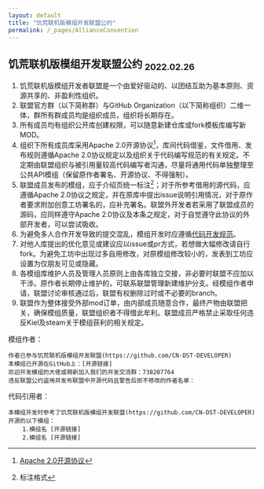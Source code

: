 ```yaml
---
layout: default
title: "饥荒联机版模组开发联盟公约"
permalink: /_pages/AllianceConvention
---
```

## 饥荒联机版模组开发联盟公约 <sub>2022.02.26</sub>

1. 饥荒联机版模组开发者联盟是一个由爱好驱动的、以团结互助为基本原则、资源共享的、非盈利性组织。
2. 联盟官方群（以下简称群）与GitHub Organization（以下简称组织）二维一体，群所有群成员均是组织成员，组织将长期存在。
3. 所有成员均有组织公开库创建权限，可以随意新建仓库或fork模板库编写新MOD。
4. 组织下所有成员库采用Apache 2.0开源协议[^1]，库间代码借鉴，文件借用、发布规则遵循Apache 2.0协议规定以及组织关于代码编写规范的有关规定。不定期由联盟组织与被引用量较高代码编写者沟通，尽量将通用代码单独整理至公共API模组（保留原作者署名、开源协议、不得强制）。
5. 联盟成员发布的模组，应于介绍页统一标注[^2]；对于所参考借用的源代码，应遵循Apache 2.0协议之规定，并在原库中提出issue说明引用情况，对于原作者要求附加创意工坊署名的，应补充署名。联盟外开发者若采用了联盟成员的源码，应同样遵守Apache 2.0协议及本条之规定，对于自觉遵守此协议的外部开发者，可以尝试吸收。
6. 为避免多人合作开发导致的提交混乱，模组开发时应遵循[代码开发规范]()。
7. 对他人库提出的优化意见或建议应以issue或pr方式，若想做大幅修改请自行fork。为避免工坊中出现过多自用修改，对原模组修改较小的，发表到工坊应设置为仅朋友可见或隐藏。
8. 各模组库维护人员及管理人员原则上由各库独立交接，非必要时联盟不应加以干涉。原作者长期停止维护的，可联系联盟管理新建维护分支。经模组作者申请，联盟讨论审核通过后，联盟有权删除过时或不必要的branch。
9. 联盟作为整体接受外部mod订单，由内部成员随意合作，最终产物由联盟把关，确保模组质量，联盟组织者不得借此牟利。联盟成员严格禁止采取任何违反Kiel及steam关于模组获利的相关规定。

[^1]: [Apache 2.0开源协议](https://www.apache.org/licenses/LICENSE-2.0.html)

[^2]: 标注格式

模组作者：

    作者已参与饥荒联机版模组开发联盟(https://github.com/CN-DST-DEVELOPER)
    本模组已开源在GitHub上：[开源链接]
    欢迎开发模组的大佬或萌新加入我们的开发交流群：738207764
    违反联盟公约盗用并发布联盟中开源代码且警告后拒不修改的作者名单：

代码引用者：

```
本模组开发时参考了饥荒联机版模组开发联盟(https://github.com/CN-DST-DEVELOPER)开源的以下模组：
    1.模组名 [开源链接]
    2.模组名 [开源链接]
```
